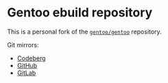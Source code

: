 # Gentoo ebuild repository

This is a personal fork of the [`gentoo/gentoo`](https://github.com/gentoo/gentoo) repository.

Git mirrors:
- [Codeberg](https://codeberg.org/paveloom/gentoo-gentoo)
- [GitHub](https://github.com/paveloom/gentoo-gentoo)
- [GitLab](https://gitlab.com/paveloom-g/personal/gentoo/gentoo)
